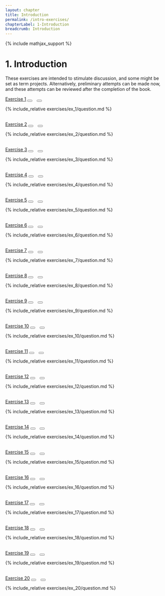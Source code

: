 ```yaml
---
layout: chapter
title: Introduction
permalink: /intro-exercises/
chapterLabel: 1-Introduction
breadcrumb: Introduction
---
```


{% include mathjax_support %}

# 1. Introduction

These exercises are intended to stimulate discussion, and some might be
set as term projects. Alternatively, preliminary attempts can be made
now, and these attempts can be reviewed after the completion of the
book.
<br>
<div class="card">
    <div class="card-header p-2">
        <a href='ex_1/' class="p-2">Exercise 1</a>
        <button type="button" class="btn btn-dark float-right" title="Bookmark Exercise" onclick="bookmark('ex1.1');" href="#"><i id="ex1.1" class="fas fa-bookmark" style="color:white"></i></button>
        <button type="button" class="btn btn-dark float-right" style="margin-left:10px; margin-right:10px;" onclick="upvote('ex1.1');" href="#"><i id="ex1.1" class="fas fa-thumbs-up" style="color:white"></i></button>
    </div>
    <div class="card-body">
        <p class="card-text">{% include_relative exercises/ex_1/question.md %}</p>
    </div>
</div>

<br>
<div class="card">
    <div class="card-header p-2">
        <a href='ex_2/' class="p-2">Exercise 2</a>
        <button type="button" class="btn btn-dark float-right" title="Bookmark Exercise" onclick="bookmark('ex1.2');" href="#"><i id="ex1.2" class="fas fa-bookmark" style="color:white"></i></button>
        <button type="button" class="btn btn-dark float-right" style="margin-left:10px; margin-right:10px;" onclick="upvote('ex1.2');" href="#"><i id="ex1.2" class="fas fa-thumbs-up" style="color:white"></i></button>
    </div>
    <div class="card-body">
        <p class="card-text">{% include_relative exercises/ex_2/question.md %}</p>
    </div>
</div>

<br>
<div class="card">
    <div class="card-header p-2">
        <a href='ex_3/' class="p-2">Exercise 3</a>
        <button type="button" class="btn btn-dark float-right" title="Bookmark Exercise" onclick="bookmark('ex1.3');" href="#"><i id="ex1.3" class="fas fa-bookmark" style="color:white"></i></button>
        <button type="button" class="btn btn-dark float-right" style="margin-left:10px; margin-right:10px;" onclick="upvote('ex1.3');" href="#"><i id="ex1.3" class="fas fa-thumbs-up" style="color:white"></i></button>
    </div>
    <div class="card-body">
        <p class="card-text">{% include_relative exercises/ex_3/question.md %}</p>
    </div>
</div>

<br>
<div class="card">
    <div class="card-header p-2">
        <a href='ex_4/' class="p-2">Exercise 4</a>
        <button type="button" class="btn btn-dark float-right" title="Bookmark Exercise" onclick="bookmark('ex1.1');" href="#"><i id="ex1.4" class="fas fa-bookmark" style="color:white"></i></button>
        <button type="button" class="btn btn-dark float-right" style="margin-left:10px; margin-right:10px;" onclick="upvote('ex1.4');" href="#"><i id="ex1.4" class="fas fa-thumbs-up" style="color:white"></i></button>
    </div>
    <div class="card-body">
        <p class="card-text">{% include_relative exercises/ex_4/question.md %}</p>
    </div>
</div>

<br>
<div class="card">
    <div class="card-header p-2">
        <a href='ex_5/' class="p-2">Exercise 5</a>
        <button type="button" class="btn btn-dark float-right" title="Bookmark Exercise" onclick="bookmark('ex1.5');" href="#"><i id="ex1.5" class="fas fa-bookmark" style="color:white"></i></button>
        <button type="button" class="btn btn-dark float-right" style="margin-left:10px; margin-right:10px;" onclick="upvote('ex1.5');" href="#"><i id="ex1.5" class="fas fa-thumbs-up" style="color:white"></i></button>
    </div>
    <div class="card-body">
        <p class="card-text">{% include_relative exercises/ex_5/question.md %}</p>
    </div>
</div>

<br>
<div class="card">
    <div class="card-header p-2">
        <a href='ex_6/' class="p-2">Exercise 6</a>
        <button type="button" class="btn btn-dark float-right" title="Bookmark Exercise" onclick="bookmark('ex1.6');" href="#"><i id="ex1.6" class="fas fa-bookmark" style="color:white"></i></button>
        <button type="button" class="btn btn-dark float-right" style="margin-left:10px; margin-right:10px;" onclick="upvote('ex1.6');" href="#"><i id="ex1.6" class="fas fa-thumbs-up" style="color:white"></i></button>
    </div>
    <div class="card-body">
        <p class="card-text">{% include_relative exercises/ex_6/question.md %}</p>
    </div>
</div>

<br>
<div class="card">
    <div class="card-header p-2">
        <a href='ex_7/' class="p-2">Exercise 7</a>
        <button type="button" class="btn btn-dark float-right" title="Bookmark Exercise" onclick="bookmark('ex1.7');" href="#"><i id="ex1.7" class="fas fa-bookmark" style="color:white"></i></button>
        <button type="button" class="btn btn-dark float-right" style="margin-left:10px; margin-right:10px;" onclick="upvote('ex1.7');" href="#"><i id="ex1.7" class="fas fa-thumbs-up" style="color:white"></i></button>
    </div>
    <div class="card-body">
        <p class="card-text">{% include_relative exercises/ex_7/question.md %}</p>
    </div>
</div>

<br>
<div class="card">
    <div class="card-header p-2">
        <a href='ex_8/' class="p-2">Exercise 8</a>
        <button type="button" class="btn btn-dark float-right" title="Bookmark Exercise" onclick="bookmark('ex1.8');" href="#"><i id="ex1.8" class="fas fa-bookmark" style="color:white"></i></button>
        <button type="button" class="btn btn-dark float-right" style="margin-left:10px; margin-right:10px;" onclick="upvote('ex1.8');" href="#"><i id="ex1.8" class="fas fa-thumbs-up" style="color:white"></i></button>
    </div>
    <div class="card-body">
        <p class="card-text">{% include_relative exercises/ex_8/question.md %}</p>
    </div>
</div>

<br>
<div class="card">
    <div class="card-header p-2">
        <a href='ex_9/' class="p-2">Exercise 9</a>
        <button type="button" class="btn btn-dark float-right" title="Bookmark Exercise" onclick="bookmark('ex1.1');" href="#"><i id="ex1.9" class="fas fa-bookmark" style="color:white"></i></button>
        <button type="button" class="btn btn-dark float-right" style="margin-left:10px; margin-right:10px;" onclick="upvote('ex1.9');" href="#"><i id="ex1.9" class="fas fa-thumbs-up" style="color:white"></i></button>
    </div>
    <div class="card-body">
        <p class="card-text">{% include_relative exercises/ex_9/question.md %}</p>
    </div>
</div>

<br>
<div class="card">
    <div class="card-header p-2">
        <a href='ex_10/' class="p-2">Exercise 10</a>
        <button type="button" class="btn btn-dark float-right" title="Bookmark Exercise" onclick="bookmark('ex1.10');" href="#"><i id="ex1.10" class="fas fa-bookmark" style="color:white"></i></button>
        <button type="button" class="btn btn-dark float-right" style="margin-left:10px; margin-right:10px;" onclick="upvote('ex1.10');" href="#"><i id="ex1.10" class="fas fa-thumbs-up" style="color:white"></i></button>
    </div>
    <div class="card-body">
        <p class="card-text">{% include_relative exercises/ex_10/question.md %}</p>
    </div>
</div>

<br>
<div class="card">
    <div class="card-header p-2">
        <a href='ex_11/' class="p-2">Exercise 11</a>
        <button type="button" class="btn btn-dark float-right" title="Bookmark Exercise" onclick="bookmark('ex1.11');" href="#"><i id="ex1.11" class="fas fa-bookmark" style="color:white"></i></button>
        <button type="button" class="btn btn-dark float-right" style="margin-left:10px; margin-right:10px;" onclick="upvote('ex1.11');" href="#"><i id="ex1.11" class="fas fa-thumbs-up" style="color:white"></i></button>
    </div>
    <div class="card-body">
        <p class="card-text">{% include_relative exercises/ex_11/question.md %}</p>
    </div>
</div>

<br>
<div class="card">
    <div class="card-header p-2">
        <a href='ex_12/' class="p-2">Exercise 12</a>
        <button type="button" class="btn btn-dark float-right" title="Bookmark Exercise" onclick="bookmark('ex1.12');" href="#"><i id="ex1.12" class="fas fa-bookmark" style="color:white"></i></button>
        <button type="button" class="btn btn-dark float-right" style="margin-left:10px; margin-right:10px;" onclick="upvote('ex1.12');" href="#"><i id="ex1.12" class="fas fa-thumbs-up" style="color:white"></i></button>
    </div>
    <div class="card-body">
        <p class="card-text">{% include_relative exercises/ex_12/question.md %}</p>
    </div>
</div>

<br>
<div class="card">
    <div class="card-header p-2">
        <a href='ex_13/' class="p-2">Exercise 13</a>
        <button type="button" class="btn btn-dark float-right" title="Bookmark Exercise" onclick="bookmark('ex1.13');" href="#"><i id="ex1.13" class="fas fa-bookmark" style="color:white"></i></button>
        <button type="button" class="btn btn-dark float-right" style="margin-left:10px; margin-right:10px;" onclick="upvote('ex1.13');" href="#"><i id="ex1.1" class="fas fa-thumbs-up" style="color:white"></i></button>
    </div>
    <div class="card-body">
        <p class="card-text">{% include_relative exercises/ex_13/question.md %}</p>
    </div>
</div>

<br>
<div class="card">
    <div class="card-header p-2">
        <a href='ex_14/' class="p-2">Exercise 14</a>
        <button type="button" class="btn btn-dark float-right" title="Bookmark Exercise" onclick="bookmark('ex1.14');" href="#"><i id="ex1.14" class="fas fa-bookmark" style="color:white"></i></button>
        <button type="button" class="btn btn-dark float-right" style="margin-left:10px; margin-right:10px;" onclick="upvote('ex1.14');" href="#"><i id="ex1.14" class="fas fa-thumbs-up" style="color:white"></i></button>
    </div>
    <div class="card-body">
        <p class="card-text">{% include_relative exercises/ex_14/question.md %}</p>
    </div>
</div>

<br>
<div class="card">
    <div class="card-header p-2">
        <a href='ex_15/' class="p-2">Exercise 15</a>
        <button type="button" class="btn btn-dark float-right" title="Bookmark Exercise" onclick="bookmark('ex1.1');" href="#"><i id="ex1.15" class="fas fa-bookmark" style="color:white"></i></button>
        <button type="button" class="btn btn-dark float-right" style="margin-left:10px; margin-right:10px;" onclick="upvote('ex1.15');" href="#"><i id="ex1.15" class="fas fa-thumbs-up" style="color:white"></i></button>
    </div>
    <div class="card-body">
        <p class="card-text">{% include_relative exercises/ex_15/question.md %}</p>
    </div>
</div>

<br>
<div class="card">
    <div class="card-header p-2">
        <a href='ex_16/' class="p-2">Exercise 16</a>
        <button type="button" class="btn btn-dark float-right" title="Bookmark Exercise" onclick="bookmark('ex1.16');" href="#"><i id="ex1.16" class="fas fa-bookmark" style="color:white"></i></button>
        <button type="button" class="btn btn-dark float-right" style="margin-left:10px; margin-right:10px;" onclick="upvote('ex1.16');" href="#"><i id="ex1.16" class="fas fa-thumbs-up" style="color:white"></i></button>
    </div>
    <div class="card-body">
        <p class="card-text">{% include_relative exercises/ex_16/question.md %}</p>
    </div>
</div>

<br>
<div class="card">
    <div class="card-header p-2">
        <a href='ex_17/' class="p-2">Exercise 17</a>
        <button type="button" class="btn btn-dark float-right" title="Bookmark Exercise" onclick="bookmark('ex1.17');" href="#"><i id="ex1.17" class="fas fa-bookmark" style="color:white"></i></button>
        <button type="button" class="btn btn-dark float-right" style="margin-left:10px; margin-right:10px;" onclick="upvote('ex1.17');" href="#"><i id="ex1.17" class="fas fa-thumbs-up" style="color:white"></i></button>
    </div>
    <div class="card-body">
        <p class="card-text">{% include_relative exercises/ex_17/question.md %}</p>
    </div>
</div>

<br>
<div class="card">
    <div class="card-header p-2">
        <a href='ex_18/' class="p-2">Exercise 18</a>
        <button type="button" class="btn btn-dark float-right" title="Bookmark Exercise" onclick="bookmark('ex1.18');" href="#"><i id="ex1.18" class="fas fa-bookmark" style="color:white"></i></button>
        <button type="button" class="btn btn-dark float-right" style="margin-left:10px; margin-right:10px;" onclick="upvote('ex1.18');" href="#"><i id="ex1.18" class="fas fa-thumbs-up" style="color:white"></i></button>
    </div>
    <div class="card-body">
        <p class="card-text">{% include_relative exercises/ex_18/question.md %}</p>
    </div>
</div>

<br>
<div class="card">
    <div class="card-header p-2">
        <a href='ex_19/' class="p-2">Exercise 19</a>
        <button type="button" class="btn btn-dark float-right" title="Bookmark Exercise" onclick="bookmark('ex1.19');" href="#"><i id="ex1.19" class="fas fa-bookmark" style="color:white"></i></button>
        <button type="button" class="btn btn-dark float-right" style="margin-left:10px; margin-right:10px;" onclick="upvote('ex1.19');" href="#"><i id="ex1.19" class="fas fa-thumbs-up" style="color:white"></i></button>
    </div>
    <div class="card-body">
        <p class="card-text">{% include_relative exercises/ex_19/question.md %}</p>
    </div>
</div>

<br>
<div class="card">
    <div class="card-header p-2">
        <a href='ex_20/' class="p-2">Exercise 20</a>
        <button type="button" class="btn btn-dark float-right" title="Bookmark Exercise" onclick="bookmark('ex1.20');" href="#"><i id="ex1.20" class="fas fa-bookmark" style="color:white"></i></button>
        <button type="button" class="btn btn-dark float-right" style="margin-left:10px; margin-right:10px;" onclick="upvote('ex1.20');" href="#"><i id="ex1.20" class="fas fa-thumbs-up" style="color:white"></i></button>
    </div>
    <div class="card-body">
        <p class="card-text">{% include_relative exercises/ex_20/question.md %}</p>
    </div>
</div>

<br>

<!-- {% include disqus.html %} -->
